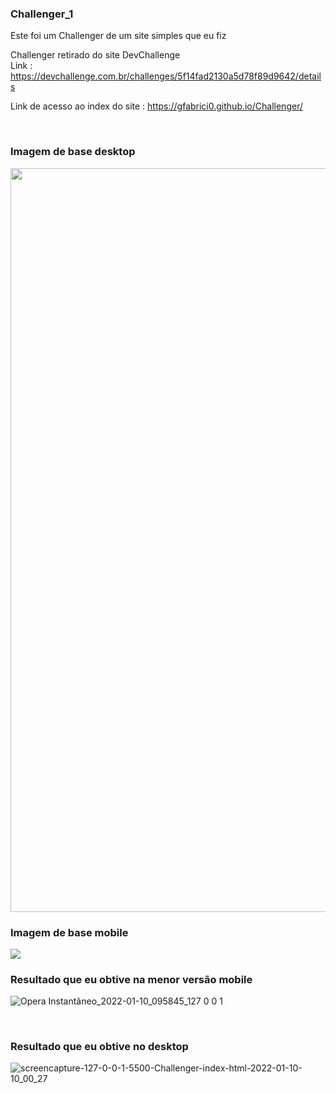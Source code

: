 ### Challenger_1
Este foi um Challenger de um site simples que eu fiz

Challenger retirado do site DevChallenge <br>
Link : https://devchallenge.com.br/challenges/5f14fad2130a5d78f89d9642/details <br>

Link de acesso ao index do site : https://gfabrici0.github.io/Challenger/

<br>

### Imagem de base desktop
<img style=" width: 720px ; height: 1190px" src="https://user-images.githubusercontent.com/95265635/148714270-3087a741-f10f-41d1-b801-5378d2e9edc4.png">

<br>

### Imagem de base mobile
<img src="https://user-images.githubusercontent.com/95265635/148714274-00b778a6-a1db-4377-bcde-d092afe082c4.png">

### Resultado que eu obtive na menor versão mobile
![Opera Instantâneo_2022-01-10_095845_127 0 0 1](https://user-images.githubusercontent.com/95265635/148770281-0aa3f4f6-e35e-4352-a786-14377fbe0498.png)

<br>

### Resultado que eu obtive no desktop
![screencapture-127-0-0-1-5500-Challenger-index-html-2022-01-10-10_00_27](https://user-images.githubusercontent.com/95265635/148770262-2bfd3353-2b8d-4e4a-b9b2-28f68bd7136a.png)
